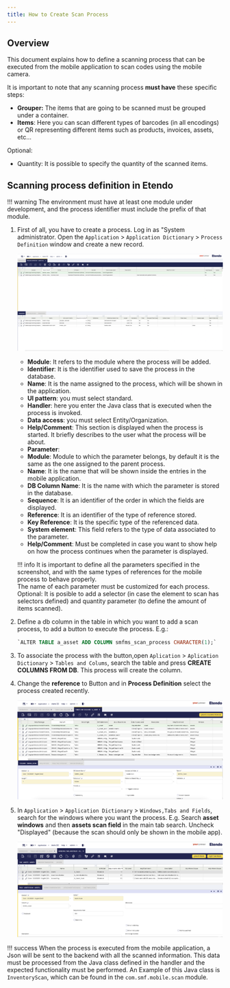 ```yaml
---
title: How to Create Scan Process
---
```


## Overview

This document explains how to define a scanning process that can be executed from the mobile application to scan codes using the mobile camera.

It is important to note that any scanning process **must have** these specific steps:

- **Grouper:** The items that are going to be scanned must be grouped under a container.
- **Items**: Here you can scan different types of barcodes (in all encodings) or QR representing different items such as products, invoices, assets, etc...

Optional:

- Quantity: It is possible to specify the quantity of the scanned items.

## Scanning process definition in Etendo

!!! warning
    The environment must have at least one module under development, and the process identifier must include the prefix of that module.

1. First of all, you have to create a process. Log in as "System administrator. Open the `Application` > `Application Dictionary` > `Process Definition` window and create a new record.

    ![scanprocessdefinition.png](/assets/legacy/technicaldocumentation/platform/scanprocessdefinition.png)

    - **Module**: It refers to the module where the process will be added.
    - **Identifier**: It is the identifier used to save the process in the database.
    - **Name**: It is the name assigned to the process, which will be shown in the application.
    - **UI pattern**: you must select standard.
    - **Handler**: here you enter the Java class that is executed when the process is invoked.
    - **Data access**: you must select Entity/Organization.
    - **Help/Comment**: This section is displayed when the process is started. It briefly describes to the user what the process will be about.
    - **Parameter**:
    - **Module**: Module to which the parameter belongs, by default it is the same as the one assigned to the parent process.
    - **Name**: It is the name that will be shown inside the entries in the mobile application.
    - **DB Column Name**: It is the name with which the parameter is stored in the database.
    - **Sequence**: It is an identifier of the order in which the fields are displayed.
    - **Reference**: It is an identifier of the type of reference stored.
    - **Key Reference**: It is the specific type of the referenced data.
    - **System element**: This field refers to the type of data associated to the parameter.
    - **Help/Comment**: Must be completed in case you want to show help on how the process continues when the parameter is displayed.


    !!! info
        It is important to define all the parameters specified in the screenshot, and with the same types of references for the mobile process to behave properly.  
        The name of each parameter must be customized for each process.
        Optional: It is posible to add a selector (in case the element to scan has selectors defined) and quantity parameter (to define the amount of items scanned).

2. Define a db column in the table in which you want to add a scan process, to add a button to execute the process. E.g.: 

    ```sql
    `ALTER TABLE a_asset ADD COLUMN smfms_scan_process CHARACTER(1);`
    ```

3. To associate the process with the button,open `Aplication` > `Aplication Dictionary` > `Tables and Colums`, search the table and press **CREATE COLUMNS FROM DB**. This process will create the column.

4. Change the **reference** to Button and in **Process Definition** select the process created recently.

    ![scanprocess2](/assets/developer-guide/etendo-classic/how-to-guides/scanprocess2.png)

5. In `Application` > `Application Dictionary` > `Windows,Tabs and Fields`, search for the windows where you want the process.
   E.g. Search **asset windows** and then **assets scan field** in the main tab search. Uncheck "Displayed" (because the scan should only be shown in the mobile app).

    ![sacnprocess1](/assets/developer-guide/etendo-classic/how-to-guides/scanprocess1.png)


!!! success
    When the process is executed from the mobile application, a Json will be sent to the backend with all the scanned information. This data must be processed from the Java class defined in the handler and the expected functionality must be performed.
    An Example of this Java class is `InventoryScan`, which can be found in the `com.smf.mobile.scan` module.
